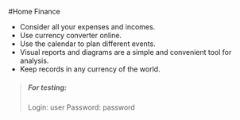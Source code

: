 #Home Finance

- Consider all your expenses and incomes.
- Use currency converter online.
- Use the calendar to plan different events.
- Visual reports and diagrams are a simple and convenient tool for analysis.
- Keep records in any currency of the world.

> ##### For testing:
> Login: user
> Password: password


